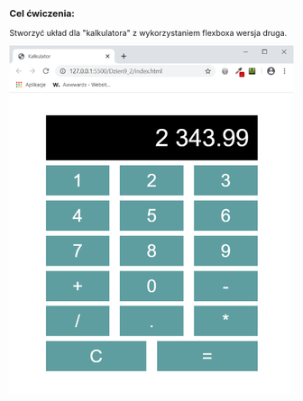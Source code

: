 <h3>Cel ćwiczenia:</h3>
<p>Stworzyć układ dla "kalkulatora" z wykorzystaniem flexboxa wersja druga.</p>

<img src="Screenshot1.png" alt="Tu powinien być Screenshot1">

